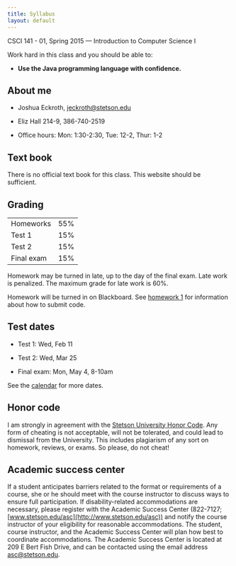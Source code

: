 ```yaml
---
title: Syllabus
layout: default
---
```


<p>
CSCI 141 - 01, Spring 2015 &mdash; Introduction to Computer Science I<br/>
</p>

Work hard in this class and you should be able to:

- <b>Use the Java programming language with confidence.</b>

## About me

- Joshua Eckroth, [jeckroth@stetson.edu](mailto:jeckroth@stetson.edu)

- Eliz Hall 214-9, 386-740-2519

- Office hours: Mon: 1:30-2:30, Tue: 12-2, Thur: 1-2

## Text book

There is no official text book for this class. This website should be sufficient.

## Grading

<table>
<tr>
<td>Homeworks</td><td>55%</td>
</tr><tr>
<td>Test 1</td><td>15%</td>
</tr><tr>
<td>Test 2</td><td>15%</td>
</tr><tr>
<td>Final exam</td><td>15%</td>
</table>

Homework may be turned in late, up to the day of the final exam. Late
work is penalized. The maximum grade for late work is 60%.

Homework will be turned in on Blackboard. See [homework 1](/homework/homework-1.html) for information about how to submit code.

## Test dates

- Test 1: Wed, Feb 11

- Test 2: Wed, Mar 25

- Final exam: Mon, May 4, 8-10am

See the [calendar](/lecture/calendar.html) for more dates.

## Honor code

I am strongly in agreement with the
[Stetson University Honor Code](http://www.stetson.edu/other/honor-system/). Any
form of cheating is not acceptable, will not be tolerated, and could
lead to dismissal from the University. This includes plagiarism of any
sort on homework, reviews, or exams. So please, do not cheat!

## Academic success center

If a student anticipates barriers related to the format or
requirements of a course, she or he should meet with the course
instructor to discuss ways to ensure full participation. If
disability-related accommodations are necessary, please register with
the Academic Success Center (822-7127;
[www.stetson.edu/asc](http://www.stetson.edu/asc)) and notify the
course instructor of your eligibility for reasonable
accommodations. The student, course instructor, and the Academic
Success Center will plan how best to coordinate accommodations. The
Academic Success Center is located at 209 E Bert Fish Drive, and can
be contacted using the email address
[asc@stetson.edu](mailto:asc@stetson.edu).

